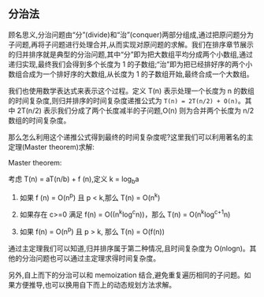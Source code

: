 ## 分治法

顾名思义,分治问题由“分”(divide)和“治”(conquer)两部分组成,通过把原问题分为子问题,再将子问题进行处理合并,从而实现对原问题的求解。我们在排序章节展示的归并排序就是典型的分治问题,其中“分”即为把大数组平均分成两个小数组,通过递归实现,最终我们会得到多个长度为 1 的子数组;“治”即为把已经排好序的两个小数组合成为一个排好序的大数组,从长度为 1 的子数组开始,最终合成一个大数组。

我们也使用数学表达式来表示这个过程。定义 T(n) 表示处理一个长度为 n 的数组的时间复杂度,则归并排序的时间复杂度递推公式为 `T(n) = 2T(n/2) + O(n)`。其中 2T(n/2) 表示我们分成了两个长度减半的子问题,O(n) 则为合并两个长度为 n/2 数组的时间复杂度。

那么怎么利用这个递推公式得到最终的时间复杂度呢?这里我们可以利用著名的主定理(Master theorem)求解:

Master theorem:

考虑 T(n) = aT(n/b) + f (n),定义 k = log<sub>b</sub>a

1.  如果 f (n) = O(n<sup>p</sup>) 且 p < k,那么 T(n) = O(n<sup>k</sup>)
2.  如果存在 c>=0 满足 f(n) = O((n<sup>k</sup>log<sup>c</sup>n))，那么 T(n) = O(n<sup>k</sup>log<sup>c+1</sup>n)

3. 如果 f(n) = O(n<sup>p</sup>) 且 p > k, 那么 T(n) = O(f(n))

通过主定理我们可以知道,归并排序属于第二种情况,且时间复杂度为 O(nlogn)。其他的分治问题也可以通过主定理求得时间复杂度。

另外,自上而下的分治可以和 memoization 结合,避免重复遍历相同的子问题。如果方便推导,也可以换用自下而上的动态规划方法求解。


